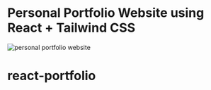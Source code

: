 # Personal Portfolio Website using React + Tailwind CSS


![personal portfolio website](https://github.com/user-attachments/assets/7751f7e8-76f1-4010-892c-525844d989cf)
# react-portfolio
